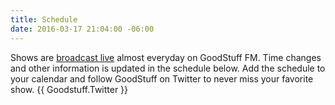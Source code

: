 ```yaml
---
title: Schedule
date: 2016-03-17 21:04:00 -06:00
---
```


Shows are [broadcast live](/live/) almost everyday on GoodStuff FM. Time changes and other information is updated in the schedule below. Add the schedule to your calendar and follow GoodStuff on Twitter to never miss your favorite show. {{ Goodstuff.Twitter }}